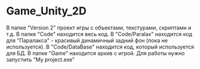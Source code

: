# Game_Unity_2D
В папке "Version 2" проект игры с объектами, текстурами, скриптами и т.д.
В папке "Code" находится весь код. В "Code/Paralax" находится код для "Паралакса" - красивый динамичный задний фон (пока не используется). В "Code/DataBase" находится код, который используется для БД.
В папке "Game" находится архив с игрой. Для работы нужно запустить "My project.exe"
